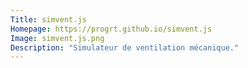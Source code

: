 ```yaml
---
Title: simvent.js
Homepage: https://progrt.github.io/simvent.js
Image: simvent.js.png
Description: "Simulateur de ventilation mécanique."
---
```


